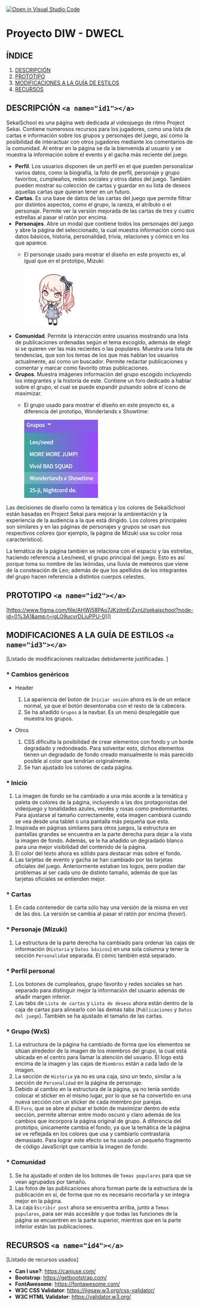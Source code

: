 [![Open in Visual Studio Code](https://classroom.github.com/assets/open-in-vscode-c66648af7eb3fe8bc4f294546bfd86ef473780cde1dea487d3c4ff354943c9ae.svg)](https://classroom.github.com/online_ide?assignment_repo_id=9712658&assignment_repo_type=AssignmentRepo)

# Proyecto DIW - DWECL

## ÍNDICE

1. [DESCRIPCIÓN](#id1)
2. [PROTOTIPO](#id2)
3. [MODIFICACIONES A LA GUÍA DE ESTILOS](#id3)
4. [RECURSOS](#id4)

## DESCRIPCIÓN `<a name="id1"></a>`

SekaiSchool es una página web dedicada al videojuego de ritmo Project Sekai. Contiene numerosos recursos para los jugadores, como una lista de cartas e información sobre los grupos y personajes del juego, así como la posibilidad de interactuar con otros jugadores mediante los comentarios de la comunidad. Al entrar en la página se da la bienvenida al usuario y se muestra la información sobre el evento y el gacha más reciente del juego.

* **Perfil**. Los usuarios disponen de un perfil en el que pueden personalizar varios datos, como la biografía, la foto de perfil, personaje y grupo favoritos, cumpleaños, redes sociales y otros datos del juego. También pueden mostrar su colección de cartas y guardar en su lista de deseos aquellas cartas que quieran tener en un futuro.
* **Cartas**. Es una base de datos de las cartas del juego que permite filtrar por distintos aspectos, como el grupo, la rareza, el atributo o el personaje. Permite ver la versión mejorada de las cartas de tres y cuatro estrellas al pasar el ratón por encima.
* **Personajes**. Abre un modal que contiene todos los personajes del juego y abre la página del seleccionado, la cual muestra información como sus datos básicos, historia, personalidad, trivia, relaciones y cómics en los que aparece.
  * El personaje usado para mostrar el diseño en este proyecto es, al igual que en el prototipo, Mizuki:

    ![Mizuki](img/readme-1.png "Mizuki")
* **Comunidad**. Permite la interacción entre usuarios mostrando una lista de publicaciones ordenadas según el tema escogido, además de elegir si se quieren ver las más recientes o las populares. Muestra una lista de tendencias, que son los temas de los que más hablan los usuarios actualmente, así como un buscador. Permite redactar publicaciones y comentar y marcar como favorito otras publicaciones.
* **Grupos**. Muestra imágenes información del grupo escogido incluyendo los integrantes y la historia de este. Contiene un foro dedicado a hablar sobre el grupo, el cual se puede expandir pulsando sobre el icono de maximizar.
  * El grupo usado para mostrar el diseño en este proyecto es, a diferencia del prototipo, Wonderlands x Showtime:

    ![WxS](img/readme-2.png "WxS")

Las decisiones de diseño como la temática y los colores de SekaiSchool están basadas en Project Sekai para mejorar la ambientación y la experiencia de la audiencia a la que está dirigido. Los colores principales son similares y en las páginas de personajes y grupos se usan sus respectivos colores (por ejemplo, la página de Mizuki usa su color rosa característico).

La temática de la página también se relaciona con el espacio y las estrellas, haciendo referencia a Leo/need, el grupo principal del juego. Esto es así porque toma su nombre de las leónidas, una lluvia de meteoros que viene de la consteación de Leo; además de que los apellidos de los integrantes del grupo hacen referencia a distintos cuerpos celestes.


## PROTOTIPO `<a name="id2"></a>`

[https://www.figma.com/file/AHWj58PAo7JKzitmErZxnU/sekaischool?node-id=0%3A1&amp;t=igLO9ucvrDLjuPPU-0]()

## MODIFICACIONES A LA GUÍA DE ESTILOS `<a name="id3"></a>`

[Listado de modificaciones realizadas debidamente justificadas. ]


### * **Cambios genéricos**

* Header

  1. La apariencia del botón de `Iniciar sesión` ahora es la de un enlace normal, ya que el botón desentonaba con el resto de la cabecera.
  2. Se ha añadido `Grupos` a la navbar. Es un menú desplegable que muestra los grupos.
* Otros

  1. CSS dificulta la posibilidad de crear elementos con fondo y un borde degradado y redondeado. Para solventar esto, dichos elementos tienen un degradado de fondo creado manualmente lo más parecido posible al color que tendrían originalmente.
  2. Se han ajustado los colores de cada página.

### * **Inicio**

1. La imagen de fondo se ha cambiado a una más acorde a la temática y paleta de colores de la página, incluyendo a las dos protagonistas del videojuego y tonalidades azules, verdes y rosas como predominantes. Para ajustarse al tamaño correctamente, esta imagen cambiará cuando se vea desde una tablet o una pantalla más pequeña que esta.
2. Inspirada en páginas similares para otros juegos, la estructura en pantallas grandes se encuentra en la parte derecha para dejar a la vista la imagen de fondo. Además, se le ha añadido un degradado blanco para una mejor visibilidad del contenido de la página.
3. El color del texto ahora es sólido para destacar más sobre el fondo.
4. Las tarjetas de evento y gacha se han cambiado por las tarjetas oficiales del juego. Anteriormente estaban los logos, pero podían dar problemas al ser cada uno de distinto tamaño, además de que las tarjetas oficiales se entienden mejor.

### * **Cartas**

1. En cada contenedor de carta sólo hay una versión de la misma en vez de las dos. La versión se cambia al pasar el ratón por encima (*hover*).

### * **Personaje (Mizuki)**

1. La estructura de la parte derecha ha cambiado para ordenar las cajas de información (`Historia` y `Datos básicos`) en una sola columna y tener la sección `Personalidad` separada. El cómic también está separado.

### * **Perfil personal**

1. Los botones de cumpleaños, grupo favorito y redes sociales se han separado para distinguir mejor la información del usuario además de añadir margen inferior.
2. Las tabs de `Lista de cartas` y `Lista de deseos` ahora están dentro de la caja de cartas para alinearlo con las demás tabs (`Publicaciones` y `Datos del juego`). También se ha ajustado el tamaño de las cartas.

### * **Grupo (WxS)**

1. La estructura de la página ha cambiado de forma que los elementos se sitúan alrededor de la imagen de los miembros del grupo, la cual está ubicada en el centro para llamar la atención del usuario. El logo está encima de la imagen y las cajas de `Miembros` están a cada lado de la imagen.
2. La sección de `Historia` ya no es una caja, sino un texto, similar a la sección de `Personalidad` en la página de personaje.
3. Debido al cambio en la estructura de la página, ya no tenía sentido colocar el sticker en el mismo lugar, por lo que se ha convertido en una nueva sección con un sticker de cada miembro por parejas.
4. El `Foro`, que se abre al pulsar el botón de maximizar dentro de esta sección, permite alternar entre modo oscuro y claro además de los cambios que incorpora la página original de grupo. A diferencia del prototipo, únicamente cambia el fondo, ya que la temática de la página se ve reflejada en los colores que usa y cambiarlo contrastaría demasiado. Para lograr este efecto se ha usado un pequeño fragmento de código JavaScript que cambia la imagen de fondo.

### * Comunidad

1. Se ha ajustado el orden de los botones de `Temas populares` para que se vean agrupados por tamaño.
2. Las fotos de las publicaciones ahora forman parte de la estructura de la publicación en sí, de forma que no es necesario recortarla y se integra mejor en la página.
3. La caja `Escribir post` ahora se encuentra arriba, junto a `Temas populares`, para ser más accesible y que todas las funciones de la página se encuentren en la parte superior, mientras que en la parte inferior están las publicaciones.

## RECURSOS `<a name="id4"></a> `

[Listado de recursos usados]

- **Can I use?**: https://caniuse.com/
- **Bootstrap**: https://getbootstrap.com/
- **FontAwesome**: https://fontawesome.com/
- **W3C CSS Validator**: https://jigsaw.w3.org/css-validator/
- **W3C HTML Validator**: https://validator.w3.org/
